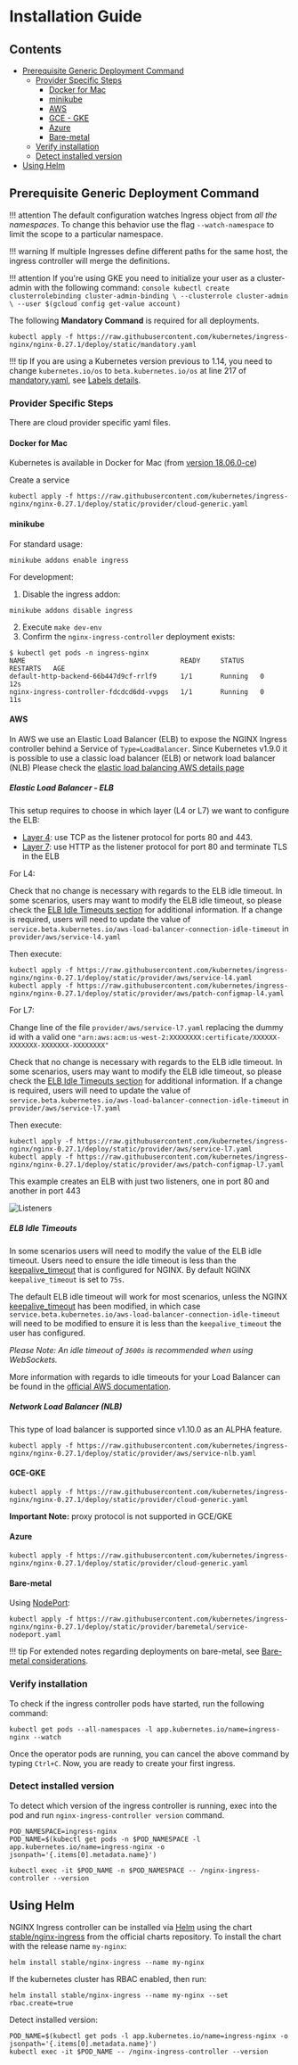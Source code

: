 # Installation Guide

## Contents

- [Prerequisite Generic Deployment Command](#prerequisite-generic-deployment-command)
  - [Provider Specific Steps](#provider-specific-steps)
    - [Docker for Mac](#docker-for-mac)
    - [minikube](#minikube)
    - [AWS](#aws)
    - [GCE - GKE](#gce-gke)
    - [Azure](#azure)
    - [Bare-metal](#bare-metal)
  - [Verify installation](#verify-installation)
  - [Detect installed version](#detect-installed-version)
- [Using Helm](#using-helm)

## Prerequisite Generic Deployment Command

!!! attention
    The default configuration watches Ingress object from *all the namespaces*.
    To change this behavior use the flag `--watch-namespace` to limit the scope to a particular namespace.

!!! warning
    If multiple Ingresses define different paths for the same host, the ingress controller will merge the definitions.

!!! attention
    If you're using GKE you need to initialize your user as a cluster-admin with the following command:
    ```console
    kubectl create clusterrolebinding cluster-admin-binding \
      --clusterrole cluster-admin \
      --user $(gcloud config get-value account)
    ```

The following **Mandatory Command** is required for all deployments.

```console
kubectl apply -f https://raw.githubusercontent.com/kubernetes/ingress-nginx/nginx-0.27.1/deploy/static/mandatory.yaml
```

!!! tip
    If you are using a Kubernetes version previous to 1.14, you need to change `kubernetes.io/os` to `beta.kubernetes.io/os` at line 217 of [mandatory.yaml](https://github.com/kubernetes/ingress-nginx/blob/master/deploy/static/mandatory.yaml#L217), see [Labels details](https://kubernetes.io/docs/reference/kubernetes-api/labels-annotations-taints/).

### Provider Specific Steps

There are cloud provider specific yaml files.

#### Docker for Mac

Kubernetes is available in Docker for Mac (from [version 18.06.0-ce](https://docs.docker.com/docker-for-mac/release-notes/#stable-releases-of-2018))

[enable]: https://docs.docker.com/docker-for-mac/#kubernetes

Create a service

```console
kubectl apply -f https://raw.githubusercontent.com/kubernetes/ingress-nginx/nginx-0.27.1/deploy/static/provider/cloud-generic.yaml
```

#### minikube

For standard usage:

```console
minikube addons enable ingress
```

For development:

1. Disable the ingress addon:

```console
minikube addons disable ingress
```

2. Execute `make dev-env`
3. Confirm the `nginx-ingress-controller` deployment exists:

```console
$ kubectl get pods -n ingress-nginx
NAME                                       READY     STATUS    RESTARTS   AGE
default-http-backend-66b447d9cf-rrlf9      1/1       Running   0          12s
nginx-ingress-controller-fdcdcd6dd-vvpgs   1/1       Running   0          11s
```

#### AWS

In AWS we use an Elastic Load Balancer (ELB) to expose the NGINX Ingress controller behind a Service of `Type=LoadBalancer`.
Since Kubernetes v1.9.0 it is possible to use a classic load balancer (ELB) or network load balancer (NLB)
Please check the [elastic load balancing AWS details page](https://aws.amazon.com/elasticloadbalancing/details/)

##### Elastic Load Balancer - ELB

This setup requires to choose in which layer (L4 or L7) we want to configure the ELB:

- [Layer 4](https://en.wikipedia.org/wiki/OSI_model#Layer_4:_Transport_Layer): use TCP as the listener protocol for ports 80 and 443.
- [Layer 7](https://en.wikipedia.org/wiki/OSI_model#Layer_7:_Application_Layer): use HTTP as the listener protocol for port 80 and terminate TLS in the ELB

For L4:

Check that no change is necessary with regards to the ELB idle timeout. In some scenarios, users may want to modify the ELB idle timeout, so please check the [ELB Idle Timeouts section](#elb-idle-timeouts) for additional information. If a change is required, users will need to update the value of `service.beta.kubernetes.io/aws-load-balancer-connection-idle-timeout` in `provider/aws/service-l4.yaml`

Then execute:

```console
kubectl apply -f https://raw.githubusercontent.com/kubernetes/ingress-nginx/nginx-0.27.1/deploy/static/provider/aws/service-l4.yaml
kubectl apply -f https://raw.githubusercontent.com/kubernetes/ingress-nginx/nginx-0.27.1/deploy/static/provider/aws/patch-configmap-l4.yaml
```

For L7:

Change line of the file `provider/aws/service-l7.yaml` replacing the dummy id with a valid one `"arn:aws:acm:us-west-2:XXXXXXXX:certificate/XXXXXX-XXXXXXX-XXXXXXX-XXXXXXXX"`

Check that no change is necessary with regards to the ELB idle timeout. In some scenarios, users may want to modify the ELB idle timeout, so please check the [ELB Idle Timeouts section](#elb-idle-timeouts) for additional information. If a change is required, users will need to update the value of `service.beta.kubernetes.io/aws-load-balancer-connection-idle-timeout` in `provider/aws/service-l7.yaml`

Then execute:

```console
kubectl apply -f https://raw.githubusercontent.com/kubernetes/ingress-nginx/nginx-0.27.1/deploy/static/provider/aws/service-l7.yaml
kubectl apply -f https://raw.githubusercontent.com/kubernetes/ingress-nginx/nginx-0.27.1/deploy/static/provider/aws/patch-configmap-l7.yaml
```

This example creates an ELB with just two listeners, one in port 80 and another in port 443

![Listeners](../images/elb-l7-listener.png)

##### ELB Idle Timeouts
In some scenarios users will need to modify the value of the ELB idle timeout. Users need to ensure the idle timeout is less than the [keepalive_timeout](http://nginx.org/en/docs/http/ngx_http_core_module.html#keepalive_timeout) that is configured for NGINX. By default NGINX `keepalive_timeout` is set to `75s`.

The default ELB idle timeout will work for most scenarios, unless the NGINX [keepalive_timeout](http://nginx.org/en/docs/http/ngx_http_core_module.html#keepalive_timeout) has been modified, in which case `service.beta.kubernetes.io/aws-load-balancer-connection-idle-timeout` will need to be modified to ensure it is less than the `keepalive_timeout` the user has configured.

_Please Note: An idle timeout of `3600s` is recommended when using WebSockets._

More information with regards to idle timeouts for your Load Balancer can be found in the [official AWS documentation](https://docs.aws.amazon.com/elasticloadbalancing/latest/classic/config-idle-timeout.html).

##### Network Load Balancer (NLB)

This type of load balancer is supported since v1.10.0 as an ALPHA feature.

```console
kubectl apply -f https://raw.githubusercontent.com/kubernetes/ingress-nginx/nginx-0.27.1/deploy/static/provider/aws/service-nlb.yaml
```

#### GCE-GKE

```console
kubectl apply -f https://raw.githubusercontent.com/kubernetes/ingress-nginx/nginx-0.27.1/deploy/static/provider/cloud-generic.yaml
```

**Important Note:** proxy protocol is not supported in GCE/GKE

#### Azure

```console
kubectl apply -f https://raw.githubusercontent.com/kubernetes/ingress-nginx/nginx-0.27.1/deploy/static/provider/cloud-generic.yaml
```

#### Bare-metal

Using [NodePort](https://kubernetes.io/docs/concepts/services-networking/service/#type-nodeport):

```console
kubectl apply -f https://raw.githubusercontent.com/kubernetes/ingress-nginx/nginx-0.27.1/deploy/static/provider/baremetal/service-nodeport.yaml
```

!!! tip
    For extended notes regarding deployments on bare-metal, see [Bare-metal considerations](./baremetal.md).

### Verify installation

To check if the ingress controller pods have started, run the following command:

```console
kubectl get pods --all-namespaces -l app.kubernetes.io/name=ingress-nginx --watch
```

Once the operator pods are running, you can cancel the above command by typing `Ctrl+C`.
Now, you are ready to create your first ingress.

### Detect installed version

To detect which version of the ingress controller is running, exec into the pod and run `nginx-ingress-controller version` command.

```console
POD_NAMESPACE=ingress-nginx
POD_NAME=$(kubectl get pods -n $POD_NAMESPACE -l app.kubernetes.io/name=ingress-nginx -o jsonpath='{.items[0].metadata.name}')

kubectl exec -it $POD_NAME -n $POD_NAMESPACE -- /nginx-ingress-controller --version
```

## Using Helm

NGINX Ingress controller can be installed via [Helm](https://helm.sh/) using the chart [stable/nginx-ingress](https://github.com/kubernetes/charts/tree/master/stable/nginx-ingress) from the official charts repository.
To install the chart with the release name `my-nginx`:

```console
helm install stable/nginx-ingress --name my-nginx
```

If the kubernetes cluster has RBAC enabled, then run:

```console
helm install stable/nginx-ingress --name my-nginx --set rbac.create=true
```

Detect installed version:

```console
POD_NAME=$(kubectl get pods -l app.kubernetes.io/name=ingress-nginx -o jsonpath='{.items[0].metadata.name}')
kubectl exec -it $POD_NAME -- /nginx-ingress-controller --version
```
